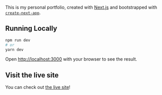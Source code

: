 This is my personal portfolio, created with [Next.js](https://nextjs.org/) and bootstrapped with [`create-next-app`](https://github.com/vercel/next.js/tree/canary/packages/create-next-app).

## Running Locally

```bash
npm run dev
# or
yarn dev
```

Open [http://localhost:3000](http://localhost:3000) with your browser to see the result.

## Visit the live site

You can check out [the live site](https://artnikitin.dev)!
